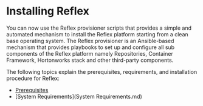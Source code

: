 # Installing Reflex

You can now use the Reflex provisioner scripts that provides a simple and automated mechanism to install the Reflex platform starting from a clean base operating system. The Reflex provisioner is an Ansible-based mechanism that provides playbooks to set up and configure all sub components of the Reflex platform namely Repositories, Container Framework, Hortonworks stack and other third-party components.

The following topics explain the prerequisites, requirements, and installation procedure for Reflex:
* [Prerequisites](Prerequisites.md)
* [System Requirements](System Requirements.md)
